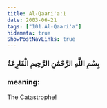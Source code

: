```yaml
---
title: Al-Qaari'a:1
date: 2003-06-21
tags: ["101.Al-Qaari'a"]
hidemeta: true 
ShowPostNavLinks: true 
---
```

### بِسْمِ اللَّهِ الرَّحْمَٰنِ الرَّحِيمِ الْقَارِعَةُ
### meaning: 
The Catastrophe!
